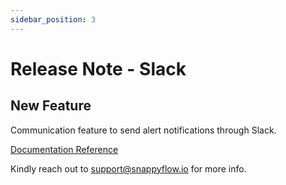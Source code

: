 ```yaml
---
sidebar_position: 3 
---
```

# Release Note - Slack
## New Feature

Communication feature to send alert notifications through Slack.

[Documentation Reference](/docs/sidebar-snappyflow-saas/Alerts_notifications/Notifications/Create_Notification_Channel/slack)

Kindly reach out to [support@snappyflow.io](mailto:support@snappyflow.io) for more info.
